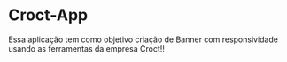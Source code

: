 # Croct-App

Essa aplicação tem como objetivo criação de Banner com responsividade usando as ferramentas da empresa Croct!!
